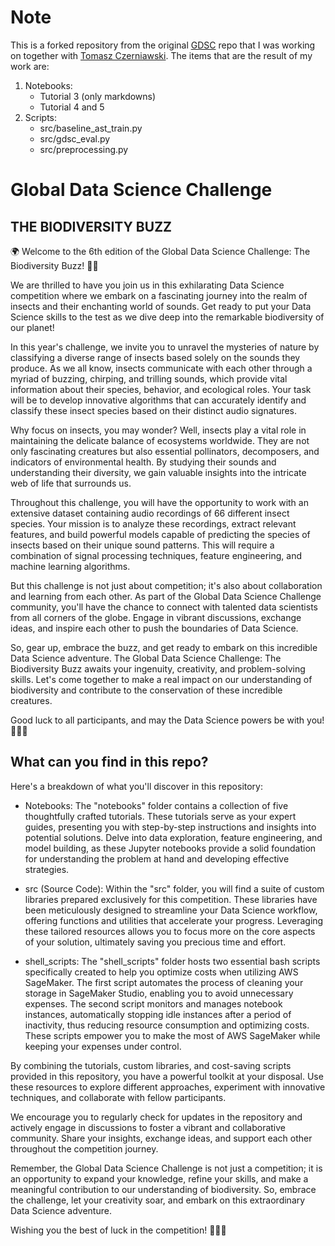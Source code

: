 # Note

This is a forked repository from the original [GDSC](https://www.capgemini.com/insights/research-library/global-data-science-challenge/) repo that I was working on together with [Tomasz Czerniawski](https://github.com/tomczer). The items that are the result of my work are:
1. Notebooks:
    - Tutorial 3 (only markdowns)
    - Tutorial 4 and 5
2. Scripts:
    - src/baseline_ast_train.py
    - src/gdsc_eval.py
    - src/preprocessing.py

# Global Data Science Challenge
## THE BIODIVERSITY BUZZ

🌍 Welcome to the 6th edition of the Global Data Science Challenge: The Biodiversity Buzz! 🦗🐝

We are thrilled to have you join us in this exhilarating Data Science competition where we embark on a fascinating journey into the realm of insects and their enchanting world of sounds. Get ready to put your Data Science skills to the test as we dive deep into the remarkable biodiversity of our planet!

In this year's challenge, we invite you to unravel the mysteries of nature by classifying a diverse range of insects based solely on the sounds they produce. As we all know, insects communicate with each other through a myriad of buzzing, chirping, and trilling sounds, which provide vital information about their species, behavior, and ecological roles. Your task will be to develop innovative algorithms that can accurately identify and classify these insect species based on their distinct audio signatures.

Why focus on insects, you may wonder? Well, insects play a vital role in maintaining the delicate balance of ecosystems worldwide. They are not only fascinating creatures but also essential pollinators, decomposers, and indicators of environmental health. By studying their sounds and understanding their diversity, we gain valuable insights into the intricate web of life that surrounds us.

Throughout this challenge, you will have the opportunity to work with an extensive dataset containing audio recordings of 66 different insect species. Your mission is to analyze these recordings, extract relevant features, and build powerful models capable of predicting the species of insects based on their unique sound patterns. This will require a combination of signal processing techniques, feature engineering, and machine learning algorithms.

But this challenge is not just about competition; it's also about collaboration and learning from each other. As part of the Global Data Science Challenge community, you'll have the chance to connect with talented data scientists from all corners of the globe. Engage in vibrant discussions, exchange ideas, and inspire each other to push the boundaries of Data Science.

So, gear up, embrace the buzz, and get ready to embark on this incredible Data Science adventure. The Global Data Science Challenge: The Biodiversity Buzz awaits your ingenuity, creativity, and problem-solving skills. Let's come together to make a real impact on our understanding of biodiversity and contribute to the conservation of these incredible creatures.

Good luck to all participants, and may the Data Science powers be with you! 🚀🐞🌿

## What can you find in this repo?

Here's a breakdown of what you'll discover in this repository:

- Notebooks: The "notebooks" folder contains a collection of five thoughtfully crafted tutorials. These tutorials serve as your expert guides, presenting you with step-by-step instructions and insights into potential solutions. Delve into data exploration, feature engineering, and model building, as these Jupyter notebooks provide a solid foundation for understanding the problem at hand and developing effective strategies.

- src (Source Code): Within the "src" folder, you will find a suite of custom libraries prepared exclusively for this competition. These libraries have been meticulously designed to streamline your Data Science workflow, offering functions and utilities that accelerate your progress. Leveraging these tailored resources allows you to focus more on the core aspects of your solution, ultimately saving you precious time and effort.

- shell_scripts: The "shell_scripts" folder hosts two essential bash scripts specifically created to help you optimize costs when utilizing AWS SageMaker. The first script automates the process of cleaning your storage in SageMaker Studio, enabling you to avoid unnecessary expenses. The second script monitors and manages notebook instances, automatically stopping idle instances after a period of inactivity, thus reducing resource consumption and optimizing costs. These scripts empower you to make the most of AWS SageMaker while keeping your expenses under control.

By combining the tutorials, custom libraries, and cost-saving scripts provided in this repository, you have a powerful toolkit at your disposal. Use these resources to explore different approaches, experiment with innovative techniques, and collaborate with fellow participants.

We encourage you to regularly check for updates in the repository and actively engage in discussions to foster a vibrant and collaborative community. Share your insights, exchange ideas, and support each other throughout the competition journey.

Remember, the Global Data Science Challenge is not just a competition; it is an opportunity to expand your knowledge, refine your skills, and make a meaningful contribution to our understanding of biodiversity. So, embrace the challenge, let your creativity soar, and embark on this extraordinary Data Science adventure.

Wishing you the best of luck in the competition! 🚀🐞🌿


